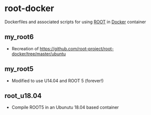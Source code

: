 # root-docker

Dockerfiles and associated scripts for using [ROOT](https://root.cern.ch/) in [Docker](https://www.docker.com/) container

## my_root6
- Recreation of https://github.com/root-project/root-docker/tree/master/ubuntu

## my_root5
- Modified to use U14.04 and ROOT 5 (forever!)

## root_u18.04
- Compile ROOT5 in an Ubunutu 18.04 based container